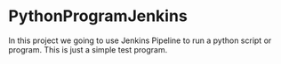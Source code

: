 # PythonProgramJenkins
In this project we going to use Jenkins Pipeline to run a python script or program.
This is just a simple test program.
